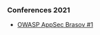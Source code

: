 ### Conferences 2021
* [OWASP AppSec Brasov #1](https://www.meetup.com/owasp-brasov/events/277346025/)
<br>

